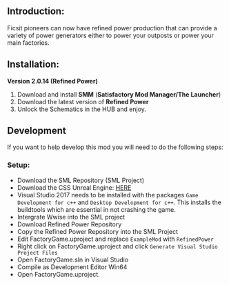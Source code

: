 ## Introduction:
Ficsit pioneers can now have refined power production that can provide a variety of power generators either to power your outposts or power your main factories.

## Installation:
**Version 2.0.14 (Refined Power)**
1. Download and install **SMM** (**Satisfactory Mod Manager/The Launcher**)
2. Download the latest version of **Refined Power**
3. Unlock the Schematics in the HUB and enjoy.

## Development
If you want to help develop this mod you will need to do the following steps:

### Setup:
* Download the SML Repository (SML Project)
* Download the CSS Unreal Engine: [HERE](https://github.com/SatisfactoryModdingUE/UnrealEngine/releases)
* Visual Studio 2017 needs to be installed with the packages `Game Development for c++` and `Desktop Development for c++`. This installs the buildtools which are essential in not crashing the game.
* Intergrate Wwise into the SML project
* Download Refined Power Repository
* Copy the Refined Power Repository into the SML Project
* Edit FactoryGame.uproject and replace `ExampleMod` with `RefinedPower`
* Right click on FactoryGame.uproject and click `Generate Visual Studio Project Files`
* Open FactoryGame.sln in Visual Studio
* Compile as Development Editor Win64
* Open FactoryGame.uproject.
